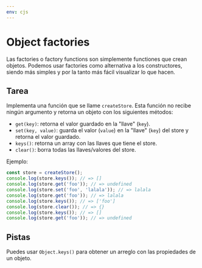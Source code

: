 ```yaml
---
env: cjs
---
```


# Object factories

Las factories o factory functions son simplemente functiones que crean objetos.
Podemos usar factories como alternativa a los constructores, siendo más simples
y por la tanto más fácil visualizar lo que hacen.

## Tarea

Implementa una función que se llame `createStore`. Esta función no recibe ningún
argumento y retorna un objeto con los siguientes métodos:

* `get(key)`: retorna el valor guardado en la "llave" (`key`).
* `set(key, value)`: guarda el valor (`value`) en la "llave" (`key`) del store y
    retorna el valor guardado.
* `keys()`: retorna un array con las llaves que tiene el store.
* `clear()`: borra todas las llaves/valores del store.

Ejemplo:

```js
const store = createStore();
console.log(store.keys()); // => []
console.log(store.get('foo')); // => undefined
console.log(store.set('foo', 'lalala')); // => lalala
console.log(store.get('foo')); // => lalala
console.log(store.keys()); // => ['foo']
console.log(store.clear()); // => {}
console.log(store.keys()); // => []
console.log(store.get('foo')); // => undefined
```

## Pistas

Puedes usar `Object.keys()` para obtener un arreglo con las propiedades de un
objeto.
